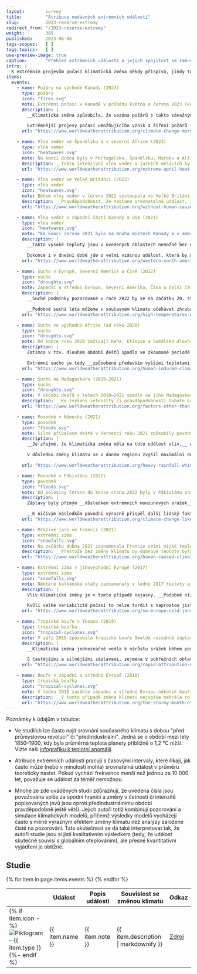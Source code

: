 ```yaml
---
layout:        survey
title:         "Atribuce nedávných extrémních událostí"
slug:          2023-reserse-extremy
redirect_from: "/2023-reserse-extremy"
weight:        305
published:     2023-06-08
tags-scopes:   [ ]
tags-topics:   [ ]
use-preview-image: true
caption:       "Přehled extrémních událostí a jejich spojitost se změnou klimatu"
intro: |
  K extrémním projevům počasí klimatická změna někdy přispívá, jindy tomu tak není. Vědci vzájemnou souvislost mezi těmito jevy dlouhodobě zkoumají a v tzv. atribučních studiích popisují, jak změna klimatu ovlivnila pravděpodobnost výskytu konkrétní extrémní události, případně jaký vliv měla na její intenzitu. Více o této metodě používané organizací World Weather Attribution lze najít na [našem webu](/explainery/vliv-klimatu-na-extremy-prirucka).
items:
  events:
    - name: Požáry na východě Kanady (2023)
      type: požáry
      icon: "fires.svg"
      note: Extrémní počasí v Kanadě v průběhu května a června 2023 (kombinace vysokých teplot, sucha a nepřetržitého větru) vedlo k rozsáhlým požárům, při nichž shořelo více než 15,3 milionů hektarů (k 22. 8. 2023). K následkům je nutné připočíst silné znečištění ovzduší, které ohrozilo zdraví, mobilitu a ekonomiku v celé Severní Americe.
      description: |
        __Klimatická změna způsobila, že sezóna požárů s takto závažnými následky je minimálně 7× pravděpodobnější.__

        Extrémnější projevy počasí umožňujícího vznik a šíření požárů (tzv. "fire weather") jsou __spojené především se zvýšením teploty a snížením vlhkosti.__ V roce 2023 byly jejich dopady navíc umocněny neobvykle nízkými srážkami.
      url: "https://www.worldweatherattribution.org/climate-change-more-than-doubled-the-likelihood-of-extreme-fire-weather-conditions-in-eastern-canada/"

    - name: Vlna veder ve Španělsku a v severní Africe (2023)
      type: vlna veder
      icon: "heatwaves.svg"
      note: Na konci dubna byly v Portugalsku, Španělsku, Maroku a Alžírsku zaznamenány rekordní teploty okolo 40 °C (téměř o 20 °C více, než je běžný průměr).
      description: __Takto intenzivní vlna veder v jarních měsících by bez změny klimatu byla téměř nemožná__ (statistický výskyt jednou za 40 000 let). I v současném klimatu by srovnatelná událost měla nastat docela vzácně (jednou za 400 let). __Klimatická změna tedy zvýšila šanci, že přijde podobná vlna veder na daném území 100násobně__.
      url: "https://www.worldweatherattribution.org/extreme-april-heat-in-spain-portugal-morocco-algeria-almost-impossible-without-climate-change/"

    - name: Vlna veder ve Velké Británii (2022)
      type: vlna veder
      icon: "heatwaves.svg"
      note: Během vlny veder v červnu 2022 vystoupala ve Velké Británii teplota až na 40,3 °C, přičemž lokální teplotní rekordy padaly na mnoha místech po celé zemi.
      description: __Pravděpodobnost, že nastane srovnatelná událost, je minimálně 10× větší než bez klimatické změny.__ Ve světě, který by byl o 1,2 °C chladnější, by naměřené maximální teploty byly na mnoha místech nemožné.
      url: "https://www.worldweatherattribution.org/without-human-caused-climate-change-temperatures-of-40c-in-the-uk-would-have-been-extremely-unlikely/"

    - name: Vlna veder v západní části Kanady a USA (2021)
      type: vlna veder
      icon: "heatwaves.svg"
      note: "Ke konci června 2021 bylo na mnoha místech Kanady a v amerických státech Oregon a Washington (které leží v podobné zeměpisné šířce jako Francie) naměřeno více než 40 °C. Zároveň byl v Lyttonu (podobná zeměpisná šířka jako Praha) naměřen nový kanadský teplotní rekord: 49,6 °C."
      description: |
        __Takto vysoké teploty jsou v uvedených oblastech nemožné bez efektu klimatické změny.__

        Dokonce i v dnešní době jde o velmi vzácnou událost, která by měla v průměru nastat jednou za tisíc let. Ovšem při oteplení o dalších 0,8 °C (při zachování současné úrovně emisí se tak stane ve 40. letech 21. století) přijdou podobné vlny veder jednou za 5 až 10 let.
      url: "https://www.worldweatherattribution.org/western-north-american-extreme-heat-virtually-impossible-without-human-caused-climate-change/"

    - name: Sucho v Evropě, Severní Americe a Číně (2022)
      type: sucho
      icon: "droughts.svg"
      note: Západní a střední Evropa, Severní Amerika, Čína a další části severní polokoule čelily během léta 2022 suchu a extrémním vedrům. Tyto podmínky vedly k nedostatku vody, požárům a významně nižší úrodě.
      description: |
        __Suché podmínky pozorované v roce 2022 by se na začátku 20. století vyskytovaly s menší pravděpodobností.__ Konkrétně ve střední a západní Evropě vzrostla pravděpodobnost sucha v kořenové vrstvě půdy 3–4×, v povrchové vrstvě půdy dokonce 5–6×. Hlavním důvodem je mnohem častější výskyt vysokých teplot.

        __Podobně suchá léta můžeme v současném klimatu očekávat zhruba jednou za dvacet let.__
      url: "https://www.worldweatherattribution.org/high-temperatures-exacerbated-by-climate-change-made-2022-northern-hemisphere-droughts-more-likely/"

    - name: Sucho ve východní Africe (od roku 2020)
      type: sucho
      icon: "droughts.svg"
      note: Od konce roku 2020 zažívají Keňa, Etiopie a Somálsko dlouhodobé sucho, které střídají občasné intenzivní přívalové deště způsobující povodně. Kombinace těchto jevů znamená ohrožení potravinové bezpečnosti pro 4 miliony lidí.
      description: |
        Zatímco v tzv. dlouhém období dešťů spadlo ve zkoumané periodě méně srážek, krátké období dešťů vykazuje opačný trend a má srážek více. Pokud je uvažujeme dohromady, celkové množství srážek zůstává stejné.

        Extrémní sucho je tedy __způsobené především vyššími teplotami, které vedou k vyššímu výparu z půdy. Klimatická změna stojí za tím, že podobná sucha jsou nyní v důsledku vyšších teplot 100× pravděpodobnější.__
      url: "https://www.worldweatherattribution.org/human-induced-climate-change-increased-drought-severity-in-southern-horn-of-africa/"

    - name: Sucho na Madagaskaru (2019–2021)
      type: sucho
      icon: "droughts.svg"
      note: V období dešťů v letech 2019–2021 spadlo na jihu Madagaskaru téměř o polovinu méně srážek, než je běžné. Oblast zasáhl hladomor, který ohrozil desítky tisíc lidí.
      description: __Ke zvýšení intenzity či pravděpodobnosti tohoto extrému počasí klimatická změna výrazně nepřispěla__. Významným faktorem by se stala teprve v případě, že by globální teplota stoupla o 2 °C v porovnání s dobou před průmyslovou revolucí.
      url: "https://www.worldweatherattribution.org/factors-other-than-climate-change-are-the-main-drivers-of-recent-food-insecurity-in-southern-madagascar/"

    - name: Povodně v Německu (2021)
      type: povodně
      icon: "floods.svg"
      note: Silné přívalové deště v červenci roku 2021 způsobily povodně v Německu a zemích Beneluxu. Záplavy si vyžádaly více než 200 obětí a způsobily rozsáhlé škody.
      description: |
        __Je zřejmé, že klimatická změna měla na tuto událost vliv,__ ačkoliv jeho vyčíslení je v širokém rozsahu. Zkoumaný region je poměrně velký, tudíž se pro současné metody atribučních studií jednalo o výzvu na hranici jejich možností.

        V důsledku změny klimatu se v daném regionu zvýšil maximální denní úhrn srážek v letní sezóně o 3–19 %. Podobný nárůst je vidět také u srážek dvoudenních. Pravděpodobnost výskytu takovéto události se v porovnání s předindustriálním klimatem zvýšila 1,2–9×.

      url: "https://www.worldweatherattribution.org/heavy-rainfall-which-led-to-severe-flooding-in-western-europe-made-more-likely-by-climate-change/"

    - name: Povodně v Pákistánu (2022)
      type: povodně
      icon: "floods.svg"
      note: Od poloviny června do konce srpna 2022 byly v Pákistánu zaznamenány rekordní monzunové úhrny srážek (v srpnu to byl trojnásobek oproti obvyklému stavu), které vedly k rozsáhlým záplavám. Zničeno bylo 1,7 milionů domů a téměř 1500 lidí přišlo o život.
      description: |
        Záplavy byly přímým __důsledkem extrémních monzunových srážek__ v průběhu léta 2022 (v rámci celého Pákistánu 3násobek obvyklého srpnového úhrnu, v provinciích Sindh a Balúčistán dokonce 7 a 8násobek). Většina modelů a pozorování ukazuje, že __maximální 5denní srážkový úhrn v této oblasti vzrostl kvůli změně klimatu až o 50 %.__

        __K ničivým následkům povodní výrazně přispěl další lidský faktor__ – např. blízkost sídel a infrastruktury k záplavovým územím, politická a ekonomická nestabilita nebo zastaralý systém managementu vodních toků.
      url: "https://www.worldweatherattribution.org/climate-change-likely-increased-extreme-monsoon-rainfall-flooding-highly-vulnerable-communities-in-pakistan/"

    - name: Mrazivé jaro ve Francii (2021)
      type: extrémní zima
      icon: "snowfalls.svg"
      note: Na začátku dubna 2021 zaznamenala Francie velmi nízké teploty, které následovaly po nadprůměrně teplém březnu. Tyto mrazy významně poškodily zejména vinnou révu a ovocné stromy.
      description: __Přestože bez změny klimatu by dubnové teploty byly zřejmě ještě nižší, tak velké škody na plodinách by nezpůsobily – vegetační období by totiž začínalo později.__ Globální oteplení zvýšilo pravděpodobnost výskytu této události o 20–120 %.
      url: "https://www.worldweatherattribution.org/human-caused-climate-change-increased-the-likelihood-of-early-growing-period-frost-in-france/"

    - name: Extrémní zima v jihovýchodní Evropě (2017)
      type: extrémní zima
      icon: "snowfalls.svg"
      note: Některé balkánské státy zaznamenaly v lednu 2017 teploty až o 12 °C nižší, než je v daném období běžné.
      description: |
        Vliv klimatické změny je v tomto případě nejasný. __Podobně nízké teploty nejsou v regionu jihovýchodní Evropy zcela neobvyklé__ a vyskytují se v průměru jednou za 35 let.

        Kvůli velké variabilitě počasí to nelze tvrdit s naprostou jistotou, ale výsledky studie naznačují, že __v polovině 20. století by při podobné vlně mrazů bylo o něco chladněji.__
      url: "https://www.worldweatherattribution.org/se-europe-cold-january-2017/"

    - name: Tropická bouře v Texasu (2019)
      type: tropická bouřka
      icon: "tropical-cyclones.svg"
      note: V září 2019 způsobila tropická bouře Imelda rozsáhlé záplavy v Texasu a škody na majetku v řádu miliard dolarů. Někde spadlo i více než 500 mm srážek za den.
      description: |
        __Klimatická změna jednoznačně vedla k nárůstu srážek během povodní.__ Extrémní dvoudenní úhrn srážek z bouře Imelda je nyní 1,6× až 2,6× pravděpodobnější než beze změny.

        S častějšími a silnějšími záplavami, zejména v pobřežních oblastech, souvisí také zvýšená hladina moří.
      url: "https://www.worldweatherattribution.org/rapid-attribution-of-the-extreme-rainfall-in-texas-from-tropical-storm-imelda/"

    - name: Bouře v západní a střední Evropě (2018)
      type: tropická bouřka
      icon: "tropical-cyclones.svg"
      note: V lednu 2018 zasáhlo západní a střední Evropu několik bouří, které vedly k úmrtím i značným škodám na majetku. Nejvýznamnější byly bouře Eleanor a Frederike.
      description: __V tomto případě změna klimatu nejspíše nehrála roli__ a obdobné bouře nejsou v jejím důsledku častější.
      url: "https://www.worldweatherattribution.org/the-stormy-month-of-january-2018-over-western-europe/"
---
```

Poznámky k údajům v tabulce:

* Ve studiích lze často najít srovnání současného klimatu s dobou "před průmyslovou revolucí" či "předindustriální". Jedná se o období mezi lety 1850–1900, kdy byla průměrná teplota planety přibližně o 1,2 °C nižší. Vizte naši [infografiku k teplotní anomálii](/infografiky/teplotni-anomalie).

* Atribuce extrémních událostí pracují s časovými intervaly, které říkají, jak často může (nebo v minulosti mohla) srovnatelná událost v průměru teoreticky nastat. Pokud vychází frekvence menší než jednou za 10 000 let, považuje se událost za téměř nemožnou.

* Mnohé ze zde uváděných studií zdůrazňují, že uvedená čísla jsou považována spíše za spodní hranici a změny v četnosti či intenzitě popisovaných jevů jsou oproti předindustriálnímu období pravděpodobně ještě větší. Jejich autoři totiž kombinují pozorování a simulace klimatických modelů, přičemž výsledky modelů vycházejí často s méně výrazným efektem změny klimatu než analýzy založené čistě na pozorování. Tato skutečnost se dá také interpretovat tak, že autoři studie jsou si jisti kvalitativním výsledkem (tedy, že událost skutečně souvisí s globálním oteplováním), ale přesné kvantitativní vyjádření je obtížné.

## Studie

<table class="table table-striped table-hover mt-4 mb-4">
  <thead>
    <tr>
      <th scope="col" class="text-uppercase"></th>
      <th scope="col" class="text-uppercase">Událost</th>
      <th scope="col" class="text-uppercase">Popis události</th>
      <th scope="col" class="text-uppercase">Souvislost se změnou klimatu</th>
      <th scope="col" class="text-uppercase align-middle text-center">Odkaz</th>
    </tr>
  </thead>
  <tbody>
    {% for item in page.items.events %}
    <tr>
      <td class="align-top text-nowrap">
        {% if item.icon -%}
        <img src="/assets-local/figures/2023-reserse-extremy/{{ item.icon }}" class="mr-2 pictogram-small" alt="Piktogram – {{ item.type }}"/>
        {%- endif %}
      </td>
      <td class="align-top font-weight-bold">{{ item.name }}</td>
      <td class="align-top">{{ item.note }}</td>
      <td class="align-top">{{ item.description | markdownify }}</td>
      <td class="align-top">
        <a href="{{ item.url }}" class="btn btn-sm btn-secondary">Zdroj</a>
      </td>
    </tr>
    {% endfor %}
  </tbody>
 </table>
